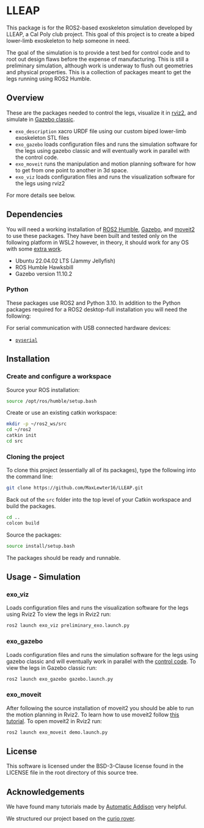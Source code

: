 # LLEAP
This package is for the ROS2-based exoskeleton simulation developed by LLEAP, a Cal Poly club project.
This goal of this project is to create a biped lower-limb exoskeleton to help someone in need. 

The goal of the simulation is to provide a test bed for control code and to root out design flaws before the expense of manufacturing. 
This is still a preliminary simulation, although work is underway to flush out geometries and physical properties.
This is a collection of packages meant to get the legs running using ROS2 Humble.

## Overview
These are the packages needed to control the legs, visualize it in [rviz2](https://github.com/ros2/rviz/tree/humble), and simulate in 
[Gazebo classic](https://classic.gazebosim.org/).
- `exo_description` xacro URDF file using our custom biped lower-limb exoskeleton STL files
- `exo_gazebo` loads configuration files and runs the simulation software for the legs using gazebo classic and will eventually work in parallel with 
the control code.
- `exo_moveit` runs the manipulation and motion planning software for how to get from one point to another in 3d space.
- `exo_viz` loads configuration files and runs the visualization software for the legs using rviz2 

For more details see below.

## Dependencies
You will need a working installation of [ROS2 Humble](https://docs.ros.org/en/humble/index.html), [Gazebo](http://gazebosim.org/), and 
[moveit2](https://moveit.picknik.ai/humble/index.html)
to use these packages. They have been built and tested only on the following platform in WSL2 however, in theory, it should work for any OS with some 
[extra work](https://docs.ros.org/en/humble/Installation.html). 

- Ubuntu 22.04.02 LTS (Jammy Jellyfish)
- ROS Humble Hawksbill
- Gazebo version 11.10.2

### Python

These packages use ROS2 and Python 3.10. In addition to the Python packages
required for a ROS2 desktop-full installation you will need the following:

For serial communication with USB connected hardware devices:

- [`pyserial`](https://pypi.org/project/pyserial/)

## Installation

### Create and configure a workspace

Source your ROS installation:

```bash
source /opt/ros/humble/setup.bash
```

Create or use an existing catkin workspace:

```bash
mkdir -p ~/ros2_ws/src
cd ~/ros2
catkin init
cd src
```

### Cloning the project

To clone this project (essentially all of its packages), type the following into the command line: 

```bash
git clone https://github.com/MaxLewter16/LLEAP.git
```

Back out of the `src` folder into the top level of your Catkin workspace and build the packages.

```bash
cd ..
colcon build
```

Source the packages:
```bash
source install/setup.bash
```

The packages should be ready and runnable.

## Usage - Simulation

### exo_viz
Loads configuration files and runs the visualization software for the legs using Rviz2 
To view the legs in Rviz2 run:
```bash
ros2 launch exo_viz preliminary_exo.launch.py
```

### exo_gazebo
Loads configuration files and runs the simulation software for the legs using gazebo classic and will eventually work in parallel with the 
[control code](https://classic.gazebosim.org/tutorials?tut=ros_control).
To view the legs in Gazebo classic run:
```bash
ros2 launch exo_gazebo gazebo.launch.py
```

### exo_moveit
After following the source installation of moveit2 you should be able to run the motion planning in Rviz2.
To learn how to use moveit2 follow [this tutorial](https://moveit.picknik.ai/humble/doc/tutorials/quickstart_in_rviz/quickstart_in_rviz_tutorial.html).
To open moveit2 in Rviz2 run:
```bash 
ros2 launch exo_moveit demo.launch.py
```

## License
This software is licensed under the BSD-3-Clause license found in the LICENSE file in the root directory of this source tree.

## Acknowledgements
We have found many tutorials made by [Automatic Addison](https://automaticaddison.com/) very helpful.

We structured our project based on the [curio rover](https://github.com/srmainwaring/curio).

